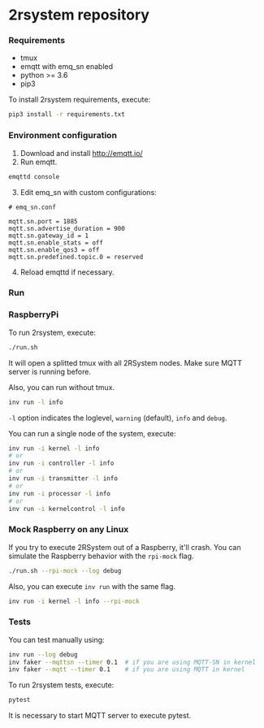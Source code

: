 # 2rsystem repository

### Requirements

* tmux
* emqtt with emq_sn enabled
* python >= 3.6
* pip3

To install 2rsystem requirements, execute:

```bash
pip3 install -r requirements.txt
```

### Environment configuration

1. Download and install http://emqtt.io/
2. Run emqtt.
  ```bash
  emqttd console
  ```
3. Edit emq_sn with custom configurations:
  ```
  # emq_sn.conf

  mqtt.sn.port = 1885
  mqtt.sn.advertise_duration = 900
  mqtt.sn.gateway_id = 1
  mqtt.sn.enable_stats = off
  mqtt.sn.enable_qos3 = off
  mqtt.sn.predefined.topic.0 = reserved
  ```
4. Reload emqttd if necessary.

### Run

### RaspberryPi
To run 2rsystem, execute:

```bash
./run.sh
```

It will open a splitted tmux with all 2RSystem nodes. Make sure MQTT server is running before.

Also, you can run without tmux.

```bash
inv run -l info
```

`-l` option indicates the loglevel, `warning` (default), `info` and `debug`.

You can run a single node of the system, execute:

```bash
inv run -i kernel -l info
# or
inv run -i controller -l info
# or
inv run -i transmitter -l info
# or
inv run -i processor -l info
# or
inv run -i kernelcontrol -l info
```

### Mock Raspberry on any Linux

If you try to execute 2RSystem out of a Raspberry, it'll crash. You can simulate the Raspberry behavior with the `rpi-mock` flag.

```bash
./run.sh --rpi-mock --log debug
```

Also, you can execute `inv run` with the same flag. 

```bash
inv run -i kernel -l info --rpi-mock
```

### Tests

You can test manually using:

```bash
inv run --log debug
inv faker --mqttsn --timer 0.1  # if you are using MQTT-SN in kernel
inv faker --mqtt --timer 0.1    # if you are using MQTT in kernel
```

To run 2rsystem tests, execute:

```bash
pytest
```

It is necessary to start MQTT server to execute pytest.
